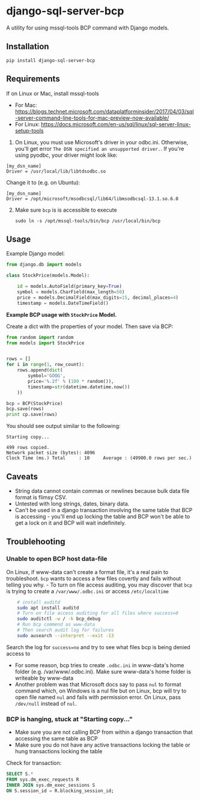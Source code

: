 # django-sql-server-bcp
A utility for using mssql-tools BCP command with Django models.

## Installation

`pip install django-sql-server-bcp`

## Requirements

If on Linux or Mac, install mssql-tools

- For Mac: https://blogs.technet.microsoft.com/dataplatforminsider/2017/04/03/sql-server-command-line-tools-for-mac-preview-now-available/
- For Linux: https://docs.microsoft.com/en-us/sql/linux/sql-server-linux-setup-tools


1. On Linux, you must use Microsoft's driver in your odbc.ini. Otherwise, you'll get error `The DSN specified an unsupported driver.`. 
If you're using pyodbc, your driver might look like:

```
[my_dsn_name]
Driver = /usr/local/lib/libtdsodbc.so

```

Change it to (e.g. on Ubuntu):

```
[my_dsn_name]
Driver = /opt/microsoft/msodbcsql/lib64/libmsodbcsql-13.1.so.6.0
```

2. Make sure `bcp` is is accessible to execute

   `sudo ln -s /opt/mssql-tools/bin/bcp /usr/local/bin/bcp`

## Usage

Example Django model:


```python
from django.db import models

class StockPrice(models.Model):

    id = models.AutoField(primary_key=True)
    symbol = models.CharField(max_length=50)
    price = models.DecimalField(max_digits=15, decimal_places=4)
    timestamp = models.DateTimeField()


```

**Example BCP usage with `StockPrice` Model.**

Create a dict with the properties of your model. Then save via BCP:

```python
from random import random
from models import StockPrice


rows = []
for i in range(1, row_count):
    rows.append(dict(
        symbol='GOOG',
        price='%.2f' % (100 * random()),
        timestamp=str(datetime.datetime.now())
    ))

bcp = BCP(StockPrice)
bcp.save(rows)
print cp.save(rows)


```

You should see output similar to the following:

```
Starting copy...

499 rows copied.
Network packet size (bytes): 4096
Clock Time (ms.) Total     : 10     Average : (49900.0 rows per sec.)
```

## Caveats

- String data cannot contain commas or newlines because bulk data file format is flimsy CSV.
- Untested with long strings, dates, binary data.
- Can't be used in a django transaction involving the same table that BCP is accessing - you'll end up locking the table and BCP won't be able to get a lock on it and BCP will wait indefinitely.

## Troublehooting

### Unable to open BCP host data-file
On Linux, if www-data can't create a format file, it's a real pain to troubleshoot. `bcp` wants to access a few files covertly and fails without telling you why.
    - To turn on file access auditing, you may discover that `bcp` is trying to create a `/var/www/.odbc.ini` or access `/etc/localtime`

```bash
    # install auditd
    sudo apt install auditd
    # Turn on file access auditing for all files where success=0
    sudo auditctl -w / -k bcp_debug
    # Run bcp commend as www-data
    # Then search audit log for failures
    sudo ausearch --interpret --exit -13
```

Search the log for `success=no` and try to see what files bcp is being denied access to

- For some reason, bcp tries to create `.odbc.ini` in www-data's home folder (e.g. /var/www/.odbc.ini). Make sure www-data's home folder is writeable by www-data
- Another problem was that Microsoft docs say to pass `nul` to format command which, on Windows is a nul file but on Linux, bcp will try to open file named `nul` and fails with permission error. On Linux, pass `/dev/null` instead of `nul`.

### BCP is hanging, stuck at "Starting copy..."

- Make sure you are not calling BCP from within a django transaction that accessing the same table as BCP
- Make sure you do not have any active transactions locking the table or hung transactions locking the table

Check for transaction:

```sql
SELECT S.*
FROM sys.dm_exec_requests R
INNER JOIN sys.dm_exec_sessions S
ON S.session_id = R.blocking_session_id;
```